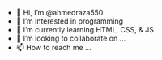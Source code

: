 - 👋 Hi, I’m @ahmedraza550
- 👀 I’m interested in programming
- 🌱 I’m currently learning HTML, CSS, & JS
- 💞️ I’m looking to collaborate on ...
- 📫 How to reach me ...

<!---
ahmedraza550/ahmedraza550 is a ✨ special ✨ repository because its `README.md` (this file) appears on your GitHub profile.
You can click the Preview link to take a look at your changes.
--->

